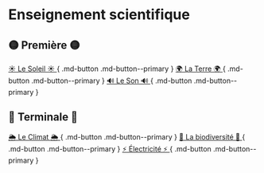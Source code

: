 # Enseignement scientifique


## 🟡 Première 🟡

[ ☀️ Le Soleil ☀️ ](/es/soleil){ .md-button .md-button--primary } [ 🌍 La Terre 🌍 ](/es/terre){ .md-button .md-button--primary } [ 🔊 Le Son 🔊 ](/es/son){ .md-button .md-button--primary }


## 🔴 Terminale 🔴

[ 🌦️ Le Climat 🌦️ ](/es/climat){ .md-button .md-button--primary } [ 🐼 La biodiversité 🐼 ](/es/biodiv){ .md-button .md-button--primary } [ ⚡ Électricité ⚡ ](/es/elec){ .md-button .md-button--primary }
